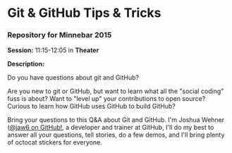 # Git &amp; GitHub Tips &amp; Tricks
### Repository for Minnebar 2015

**Session:** 11:15-12:05 in **Theater**

**Description:**

Do you have questions about git and GitHub?

Are you new to git or GitHub, but want to learn what all the "social coding" fuss is about? Want to "level up" your contributions to open source? Curious to learn how GitHub uses GitHub to build GitHub?

Bring your questions to this Q&A about Git and GitHub. I'm Joshua Wehner ([@jaw6 on GitHub!](//github.com/jaw6), a developer and trainer at GitHub, I'll do my best to answer all your questions, tell stories, do a few demos, and I'll bring plenty of octocat stickers for everyone.

 
